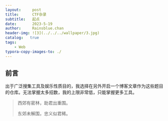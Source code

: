 ```yaml
---
layout:     post
title:      CTF杂录
subtitle:   起点
date:       2023-5-19
author:     Rainsblue.chan
header-img: ![3](../../../wallpaper/3.jpg)
catalog:   true
tags:
    - Web
typora-copy-images-to: ./
---
```

## 前言

出于广泛搜集工具及娱乐性质目的，我选择在另外开启一个博客文章作为这些题目的仓库。无法掌握太多招数，我的上限非常低，只能掌握更多工具。

> 西郊有密林，助君出重围。
>
> 东郊未解围，忠义似君稀。

### 
